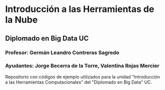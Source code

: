 # Introducción a las Herramientas de la Nube

## Diplomado en Big Data UC

### Profesor: Germán Leandro Contreras Sagredo

### Ayudantes: Jorge Becerra de la Torre, Valentina Rojas Mercier

Repositorio con códigos de ejemplo utilizados para la unidad "Introducción a las Herramientas Computacionales" del "Diplomado en Big Data" UC.
